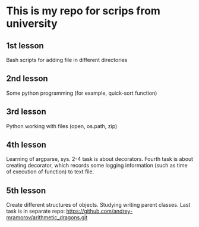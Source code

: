 # This is my repo for scrips from university

## 1st lesson
Bash scripts for adding file in different directories

## 2nd lesson
Some python programming (for example, quick-sort function)

## 3rd lesson
Python working with files (open, os.path, zip)

## 4th lesson
Learning of argparse, sys. 2-4 task is about decorators. Fourth task is about creating decorator, which records some logging information (such as time of execution of function) to text file.

## 5th lesson
Create different structures of objects. Studying writing parent classes. Last task is in separate repo: https://github.com/andrey-mramorov/arithmetic_dragons.git
